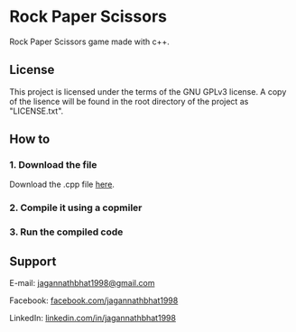 # Rock Paper Scissors

Rock Paper Scissors game made with c++.


## License

This project is licensed under the terms of the GNU GPLv3 license. A copy of the lisence will be found in the root directory of the project as "LICENSE.txt".


## How to

### 1. Download the file

Download the .cpp file [here](https://rawgit.com/jagannathBhat/rockPaperScissors/master/rockPaperScissors.cpp).

### 2. Compile it using a copmiler

### 3. Run the compiled code


## Support
E-mail: [jagannathbhat1998@gmail.com](mailto:jagannathbhat1998@gmail.com)

Facebook: [facebook.com/jagannathbhat1998](https://facebook.com/jagannathbhat1998)

LinkedIn: [linkedin.com/in/jagannathbhat1998](https://linkedin.com/in/jagannathbhat1998)
